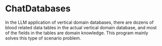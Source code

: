 # ChatDatabases

In the LLM application of vertical domain databases, there are dozens of blood related data tables in the actual vertical domain database, and most of the fields in the tables are domain knowledge. This program mainly solves this type of scenario problem.
